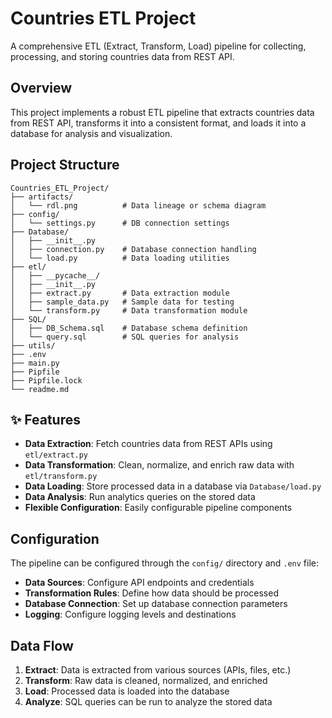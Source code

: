 # Countries ETL Project

A comprehensive ETL (Extract, Transform, Load) pipeline for collecting, processing, and storing countries data from REST API.

## Overview

This project implements a robust ETL pipeline that extracts countries data from REST API, transforms it into a consistent format, and loads it into a database for analysis and visualization.

## Project Structure
```
Countries_ETL_Project/
├── artifacts/           
│   └── rdl.png          # Data lineage or schema diagram
├── config/              
│   └── settings.py      # DB connection settings
├── Database/            
│   ├── __init__.py      
│   ├── connection.py    # Database connection handling
│   └── load.py          # Data loading utilities
├── etl/                 
│   ├── __pycache__/     
│   ├── __init__.py      
│   ├── extract.py       # Data extraction module
│   ├── sample_data.py   # Sample data for testing
│   └── transform.py     # Data transformation module
├── SQL/                 
│   ├── DB_Schema.sql    # Database schema definition
│   └── query.sql        # SQL queries for analysis
├── utils/               
├── .env                 
├── main.py              
├── Pipfile              
├── Pipfile.lock         
└── readme.md            
```

## ✨ Features

- **Data Extraction**: Fetch countries data from REST APIs using `etl/extract.py`
- **Data Transformation**: Clean, normalize, and enrich raw data with `etl/transform.py`
- **Data Loading**: Store processed data in a database via `Database/load.py`
- **Data Analysis**: Run analytics queries on the stored data
- **Flexible Configuration**: Easily configurable pipeline components

## Configuration

The pipeline can be configured through the `config/` directory and `.env` file:

- **Data Sources**: Configure API endpoints and credentials
- **Transformation Rules**: Define how data should be processed
- **Database Connection**: Set up database connection parameters
- **Logging**: Configure logging levels and destinations

## Data Flow

1. **Extract**: Data is extracted from various sources (APIs, files, etc.)
2. **Transform**: Raw data is cleaned, normalized, and enriched
3. **Load**: Processed data is loaded into the database
4. **Analyze**: SQL queries can be run to analyze the stored data

